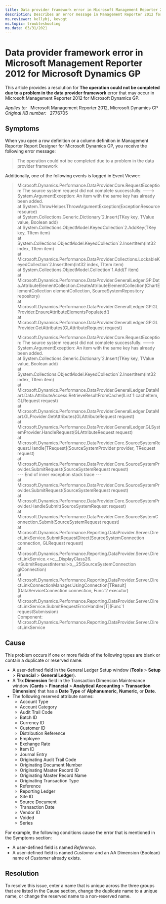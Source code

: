 ```yaml
---
title: Data provider framework error in Microsoft Management Reporter 2012 for Dynamics GP
description: Describes an error message in Management Reporter 2012 for Dynamics GP. Provides a resolution.
ms.reviewer: kellybj, kevogt
ms.topic: troubleshooting
ms.date: 03/31/2021
---
```

# Data provider framework error in Microsoft Management Reporter 2012 for Microsoft Dynamics GP

This article provides a resolution for **The operation could not be completed due to a problem in the data provider framework** error that may occur in Microsoft Management Reporter 2012 for Microsoft Dynamics GP.

_Applies to:_ &nbsp; Microsoft Management Reporter 2012, Microsoft Dynamics GP  
_Original KB number:_ &nbsp; 2776705

## Symptoms

When you open a row definition or a column definition in Management Reporter Report Designer for Microsoft Dynamics GP, you receive the following error message:

> The operation could not be completed due to a problem in the data provider framework

Additionally, one of the following events is logged in Event Viewer:

> Microsoft.Dynamics.Performance.DataProvider.Core.RequestException: The source system request did not complete successfully. ---> System.ArgumentException: An item with the same key has already been added.  
 at System.ThrowHelper.ThrowArgumentException(ExceptionResource resource)  
 at System.Collections.Generic.Dictionary\`2.Insert(TKey key, TValue value, Boolean add)  
 at System.Collections.ObjectModel.KeyedCollection\`2.AddKey(TKey key, TItem item)  
 at System.Collections.ObjectModel.KeyedCollection\`2.InsertItem(Int32 index, TItem item)  
 at Microsoft.Dynamics.Performance.DataProvider.Collections.LockableKeyedCollection\`2.InsertItem(Int32 index, TItem item)  
 at System.Collections.ObjectModel.Collection\`1.Add(T item)  
 at Microsoft.Dynamics.Performance.DataProvider.GeneralLedger.GP.Data.AttributeElementCollection.CreateAttributeElementCollection(ChartElementCollection elementCollection, SourceSystemRepository repository)  
 at Microsoft.Dynamics.Performance.DataProvider.GeneralLedger.GP.GLProvider.EnsureAttributeElementsPopulated()  
 at Microsoft.Dynamics.Performance.DataProvider.GeneralLedger.GP.GLProvider.GetAttributes(GLAttributeRequest request)
>
> Microsoft.Dynamics.Performance.DataProvider.Core.RequestException: The source system request did not complete successfully. ---> System.ArgumentException: An item with the same key has already been added.  
at System.Collections.Generic.Dictionary\`2.Insert(TKey key, TValue value, Boolean add)  
at System.Collections.ObjectModel.KeyedCollection\`2.InsertItem(Int32 index, TItem item)  
at Microsoft.Dynamics.Performance.DataProvider.GeneralLedger.DataMart.Data.AttributeAccess.RetrieveResultFromCache(IList\`1 cacheItem, GLRequest request)  
at Microsoft.Dynamics.Performance.DataProvider.GeneralLedger.DataMart.GLProvider.GetAttributes(GLAttributeRequest request)  
at Microsoft.Dynamics.Performance.DataProvider.GeneralLedger.GLSystemProvider.HandleRequest(GLAttributeRequest request)  
at Microsoft.Dynamics.Performance.DataProvider.Core.SourceSystemRequest.Handle[TRequest](SourceSystemProvider provider, TRequest request)  
at Microsoft.Dynamics.Performance.DataProvider.Core.SourceSystemProvider.SubmitRequest(SourceSystemRequest request)  
--- End of inner exception stack trace ---  
at Microsoft.Dynamics.Performance.DataProvider.Core.SourceSystemProvider.SubmitRequest(SourceSystemRequest request)  
at Microsoft.Dynamics.Performance.DataProvider.Core.SourceSystemProvider.HandleSubmit(SourceSystemRequest request)  
at Microsoft.Dynamics.Performance.DataProvider.Core.SourceSystemConnection.Submit(SourceSystemRequest request)  
at Microsoft.Dynamics.Performance.Reporting.DataProvider.Server.DirectLinkService.SubmitRequestDirect(SourceSystemConnection connection, GLRequest request)  
at Microsoft.Dynamics.Performance.Reporting.DataProvider.Server.DirectLinkService.<>c__DisplayClass26.\<SubmitRequestInternal>b__25(SourceSystemConnection glConnection)  
at Microsoft.Dynamics.Performance.Reporting.DataProvider.Server.DirectLinkConnectionManager.UsingConnection[TResult](DataServiceConnection connection, Func\`2 executor)  
at Microsoft.Dynamics.Performance.Reporting.DataProvider.Server.DirectLinkService.SubmitRequestErrorHandler[T](Func\`1 requestSubmission)  
Component: Microsoft.Dynamics.Performance.Reporting.DataProvider.Server.DirectLinkService

## Cause

This problem occurs if one or more fields of the following types are blank or contain a duplicate or reserved name:

- A user-defined field in the General Ledger Setup window (**Tools** > **Setup** > **Financial** > **General Ledger**).
- A **Trx Dimension** field in the Transaction Dimension Maintenance window (**Cards** > **Financial** > **Analytical Accounting** > **Transaction Dimension**) that has a **Date Type** of **Alphanumeric**, **Numeric**, or **Date**.
- The following reserved attribute names:
  - Account Type
  - Account Category
  - Audit Trail Code
  - Batch ID
  - Currency ID
  - Customer ID
  - Distribution Reference
  - Employee
  - Exchange Rate
  - Item ID
  - Journal Entry
  - Originating Audit Trail Code
  - Originating Document Number
  - Originating Master Record ID
  - Originating Master Record Name
  - Originating Transaction Type
  - Reference
  - Reporting Ledger
  - Site ID
  - Source Document
  - Transaction Date
  - Vendor ID
  - Voided
  - Series

For example, the following conditions cause the error that is mentioned in the Symptoms section:

- A user-defined field is named *Reference*.
- A user-defined field is named *Customer* and an AA Dimension (Boolean) name of *Customer* already exists.

## Resolution

To resolve this issue, enter a name that is unique across the three groups that are listed in the Cause section, change the duplicate name to a unique name, or change the reserved name to a non-reserved name.

